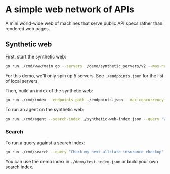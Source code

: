 # A simple web network of APIs

A mini world-wide web of machines that serve public API specs rather than rendered web pages.

## Synthetic web

First, start the synthetic web:

```bash
go run ./cmd/www/main.go --servers ./demo/synthetic_servers/v2 --max-num-servers 5
```

For this demo, we'll only spin up 5 servers. See `./endpoints.json` for the list of local servers.

Then, build an index of the synthetic web:

```bash
go run ./cmd/index --endpoints-path ./endpoints.json --max-concurrency 16 --output-path ./synthetic-web-index.json
```

To run an agent on the synthetic web:

```bash
go run ./cmd/agent --search-index ./synthetic-web-index.json --query "Where's the nearest amc theater" --max-concurrency 16
```

### Search

To run a query against a search index:

```bash
go run ./cmd/search --query "Check my next allstate insurance checkup" --index ./demo/test-index.json
```

You can use the demo index in `./demo/test-index.json` or build your own search index.
